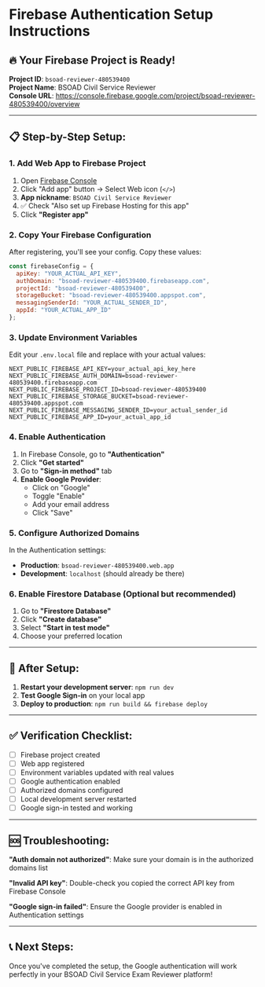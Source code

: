 # Firebase Authentication Setup Instructions

## 🔥 Your Firebase Project is Ready!

**Project ID**: `bsoad-reviewer-480539400`  
**Project Name**: BSOAD Civil Service Reviewer  
**Console URL**: https://console.firebase.google.com/project/bsoad-reviewer-480539400/overview

---

## 📋 Step-by-Step Setup:

### 1. **Add Web App to Firebase Project**
1. Open [Firebase Console](https://console.firebase.google.com/project/bsoad-reviewer-480539400/overview)
2. Click "Add app" button → Select Web icon (`</>`)
3. **App nickname**: `BSOAD Civil Service Reviewer`
4. ✅ Check "Also set up Firebase Hosting for this app"
5. Click **"Register app"**

### 2. **Copy Your Firebase Configuration**
After registering, you'll see your config. Copy these values:

```javascript
const firebaseConfig = {
  apiKey: "YOUR_ACTUAL_API_KEY",
  authDomain: "bsoad-reviewer-480539400.firebaseapp.com",
  projectId: "bsoad-reviewer-480539400",
  storageBucket: "bsoad-reviewer-480539400.appspot.com",
  messagingSenderId: "YOUR_ACTUAL_SENDER_ID", 
  appId: "YOUR_ACTUAL_APP_ID"
};
```

### 3. **Update Environment Variables**
Edit your `.env.local` file and replace with your actual values:

```env
NEXT_PUBLIC_FIREBASE_API_KEY=your_actual_api_key_here
NEXT_PUBLIC_FIREBASE_AUTH_DOMAIN=bsoad-reviewer-480539400.firebaseapp.com
NEXT_PUBLIC_FIREBASE_PROJECT_ID=bsoad-reviewer-480539400
NEXT_PUBLIC_FIREBASE_STORAGE_BUCKET=bsoad-reviewer-480539400.appspot.com
NEXT_PUBLIC_FIREBASE_MESSAGING_SENDER_ID=your_actual_sender_id
NEXT_PUBLIC_FIREBASE_APP_ID=your_actual_app_id
```

### 4. **Enable Authentication**
1. In Firebase Console, go to **"Authentication"**
2. Click **"Get started"** 
3. Go to **"Sign-in method"** tab
4. **Enable Google Provider**:
   - Click on "Google"
   - Toggle "Enable" 
   - Add your email address
   - Click "Save"

### 5. **Configure Authorized Domains**
In the Authentication settings:
- **Production**: `bsoad-reviewer-480539400.web.app`
- **Development**: `localhost` (should already be there)

### 6. **Enable Firestore Database** (Optional but recommended)
1. Go to **"Firestore Database"**
2. Click **"Create database"**
3. Select **"Start in test mode"**
4. Choose your preferred location

---

## 🚀 **After Setup**:

1. **Restart your development server**: `npm run dev`
2. **Test Google Sign-in** on your local app
3. **Deploy to production**: `npm run build && firebase deploy`

---

## ✅ **Verification Checklist**:
- [ ] Firebase project created
- [ ] Web app registered  
- [ ] Environment variables updated with real values
- [ ] Google authentication enabled
- [ ] Authorized domains configured
- [ ] Local development server restarted
- [ ] Google sign-in tested and working

---

## 🆘 **Troubleshooting**:

**"Auth domain not authorized"**: Make sure your domain is in the authorized domains list

**"Invalid API key"**: Double-check you copied the correct API key from Firebase Console

**"Google sign-in failed"**: Ensure the Google provider is enabled in Authentication settings

---

## 📞 **Next Steps**:
Once you've completed the setup, the Google authentication will work perfectly in your BSOAD Civil Service Exam Reviewer platform!